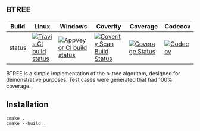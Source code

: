 BTREE
-----

Build|Linux|Windows|Coverity|Coverage|Codecov
---|---|---|---|---|---
status|[![Travis CI build status](https://travis-ci.com/Wodan58/BTREE.svg?branch=master)](https://travis-ci.com/Wodan58/BTREE)|[![AppVeyor CI build status](https://ci.appveyor.com/api/projects/status/github/Wodan58/BTREE?branch=master&svg=true)](https://ci.appveyor.com/project/Wodan58/BTREE)|[![Coverity Scan Build Status](https://img.shields.io/coverity/scan/22432.svg)](https://scan.coverity.com/projects/wodan58-btree)|[![Coverage Status](https://coveralls.io/repos/github/Wodan58/BTREE/badge.svg?branch=master)](https://coveralls.io/github/Wodan58/BTREE?branch=master)|[![Codecov](https://codecov.io/gh/Wodan58/BTREE/branch/master/graph/badge.svg)](https://codecov.io/gh/Wodan58/BTREE)

BTREE is a simple implementation of the b-tree algorithm, designed for
demonstrative purposes. Test cases were generated that had 100% coverage.

Installation
------------

    cmake .
    cmake --build .
